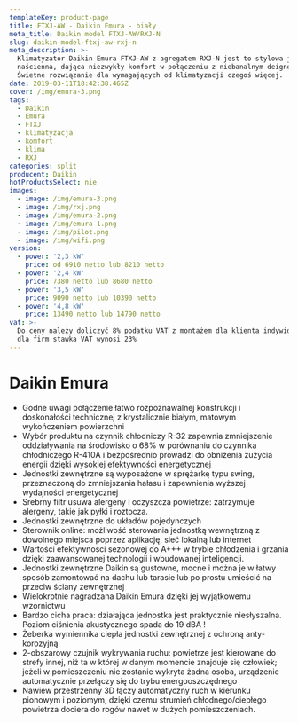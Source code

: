 ```yaml
---
templateKey: product-page
title: FTXJ-AW - Daikin Emura - biały
meta_title: Daikin model FTXJ-AW/RXJ-N
slug: daikin-model-ftxj-aw-rxj-n
meta_description: >-
  Klimatyzator Daikin Emura FTXJ-AW z agregatem RXJ-N jest to stylowa jednostka
  naścienna, dająca niezwykły komfort w połączeniu z niebanalnym deignem.
  Świetne rozwiązanie dla wymagających od klimatyzacji czegoś więcej. 
date: 2019-03-11T18:42:38.465Z
cover: /img/emura-3.png
tags:
  - Daikin
  - Emura
  - FTXJ
  - klimatyzacja
  - komfort
  - klima
  - RXJ
categories: split
producent: Daikin
hotProductsSelect: nie
images:
  - image: /img/emura-3.png
  - image: /img/rxj.png
  - image: /img/emura-2.png
  - image: /img/emura-1.png
  - image: /img/pilot.png
  - image: /img/wifi.png
version:
  - power: '2,3 kW'
    price: od 6910 netto lub 8210 netto
  - power: '2,4 kW'
    price: 7380 netto lub 8680 netto
  - power: '3,5 kW'
    price: 9090 netto lub 10390 netto
  - power: '4,8 kW'
    price: 13490 netto lub 14790 netto
vat: >-
  Do ceny należy doliczyć 8% podatku VAT z montażem dla klienta indywidualnego,
  dla firm stawka VAT wynosi 23%
---
```

# Daikin Emura

* Godne uwagi połączenie łatwo rozpoznawalnej konstrukcji i doskonałości technicznej z krystalicznie białym, matowym wykończeniem powierzchni
* Wybór produktu na czynnik chłodniczy R-32 zapewnia zmniejszenie oddziaływania na środowisko o 68% w porównaniu do czynnika chłodniczego R-410A i bezpośrednio prowadzi do obniżenia zużycia energii dzięki wysokiej efektywności energetycznej
* Jednostki zewnętrzne są wyposażone w sprężarkę typu swing, przeznaczoną do zmniejszania hałasu i zapewnienia wyższej wydajności energetycznej
* Srebrny filtr usuwa alergeny i oczyszcza powietrze: zatrzymuje alergeny, takie jak pyłki i roztocza.
* Jednostki zewnętrzne do układów pojedynczych
* Sterownik online: możliwość sterowania jednostką wewnętrzną z dowolnego miejsca poprzez aplikację, sieć lokalną lub internet
* Wartości efektywności sezonowej do A+++ w trybie chłodzenia i grzania dzięki zaawansowanej technologii i wbudowanej inteligencji.
* Jednostki zewnętrzne Daikin są gustowne, mocne i można je w łatwy sposób zamontować na dachu lub tarasie lub po prostu umieścić na przeciw ściany zewnętrznej
* Wielokrotnie nagradzana Daikin Emura dzięki jej wyjątkowemu wzornictwu
* Bardzo cicha praca: działająca jednostka jest praktycznie niesłyszalna. Poziom ciśnienia akustycznego spada do 19 dBA !
* Żeberka wymiennika ciepła jednostki zewnętrznej z ochroną anty-korozyjną
* 2-obszarowy czujnik wykrywania ruchu: powietrze jest kierowane do strefy innej, niż ta w której w danym momencie znajduje się człowiek; jeżeli w pomieszczeniu nie zostanie wykryta żadna osoba, urządzenie automatycznie przełączy się do trybu energooszczędnego
* Nawiew przestrzenny 3D łączy automatyczny ruch w kierunku pionowym i poziomym, dzięki czemu strumień chłodnego/ciepłego powietrza dociera do rogów nawet w dużych pomieszczeniach.
